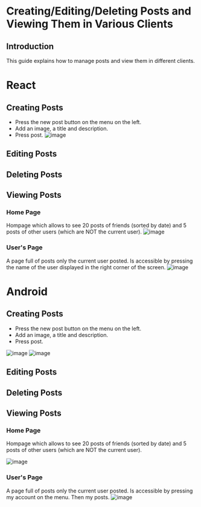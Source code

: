 # Creating/Editing/Deleting Posts and Viewing Them in Various Clients

## Introduction
This guide explains how to manage posts and view them in different clients.

# React

## Creating Posts
- Press the new post button on the menu on the left.
- Add an image, a title and description.
- Press post.
![image](https://github.com/ilanitb16/facebook-ex2/assets/97344492/73b70179-23e8-4974-b4c2-545c907d26cd)

## Editing Posts

## Deleting Posts

## Viewing Posts

 ### Home Page
 Hompage which allows to see 20 posts of friends (sorted by date) and 5 posts of other users (which are NOT the current user).
![image](https://github.com/ilanitb16/facebook-ex2/assets/97344492/e93b4103-2468-4266-99db-5f7833599613)

### User's Page
A page full of posts only the current user posted. Is accessible by pressing the name of the user displayed in the right corner of the screen.
![image](https://github.com/ilanitb16/facebook-ex2/assets/97344492/0c1de117-e3d8-44f8-809c-016a9ba35d88)



# Android

## Creating Posts
- Press the new post button on the menu on the left.
- Add an image, a title and description.
- Press post.

![image](https://github.com/ilanitb16/Android-App/assets/97344492/318efa80-e866-437f-a385-1b6db4ba3dac)
![image](https://github.com/ilanitb16/Android-App/assets/97344492/56aa6a93-87f1-4190-a4ef-5f68bb231bf9)

## Editing Posts

## Deleting Posts

## Viewing Posts

 ### Home Page
 Hompage which allows to see 20 posts of friends (sorted by date) and 5 posts of other users (which are NOT the current user).

![image](https://github.com/ilanitb16/Android-App/assets/97344492/3e859a74-bebe-42a5-b8e2-a17fa0c5c1e3)

### User's Page
A page full of posts only the current user posted. Is accessible by pressing my account on the menu. Then my posts.
![image](https://github.com/ilanitb16/Android-App/assets/97344492/3c3f18ef-b273-47cf-b8d1-69f417389962)



